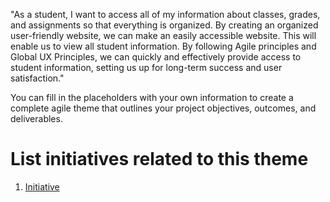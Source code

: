 "As a student, I want to access all of my information about classes, grades, and assignments so that everything is organized. 
By creating an organized user-friendly website, we can make an easily accessible website. 
This will enable us to view all student information. By following Agile principles and Global UX Principles, 
we can quickly and effectively provide access to student information, setting us up for long-term success and user satisfaction."

You can fill in the placeholders with your own information to create a complete agile theme that outlines your project objectives, outcomes, and deliverables.


# List initiatives related to this theme
1. [Initiative](documentation/templates/theme/initiatives/initiative_template.md)